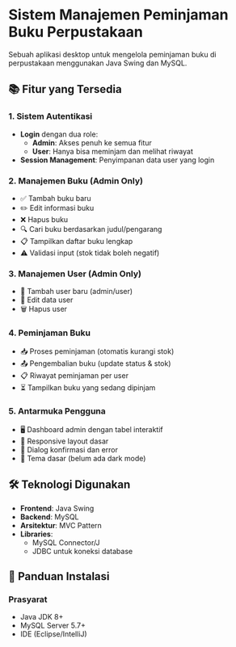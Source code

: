 # Sistem Manajemen Peminjaman Buku Perpustakaan

Sebuah aplikasi desktop untuk mengelola peminjaman buku di perpustakaan menggunakan Java Swing dan MySQL.

## 📚 Fitur yang Tersedia

### 1. Sistem Autentikasi
- **Login** dengan dua role:
  - **Admin**: Akses penuh ke semua fitur
  - **User**: Hanya bisa meminjam dan melihat riwayat
- **Session Management**: Penyimpanan data user yang login

### 2. Manajemen Buku (Admin Only)
- ✅ Tambah buku baru
- ✏️ Edit informasi buku
- ❌ Hapus buku
- 🔍 Cari buku berdasarkan judul/pengarang
- 📋 Tampilkan daftar buku lengkap
- ⚠️ Validasi input (stok tidak boleh negatif)

### 3. Manajemen User (Admin Only)
- 👥 Tambah user baru (admin/user)
- 📝 Edit data user
- 🗑️ Hapus user

### 4. Peminjaman Buku
- 📥 Proses peminjaman (otomatis kurangi stok)
- 📤 Pengembalian buku (update status & stok)
- 📋 Riwayat peminjaman per user
- ⏳ Tampilkan buku yang sedang dipinjam

### 5. Antarmuka Pengguna
- 🖥️ Dashboard admin dengan tabel interaktif
- 📱 Responsive layout dasar
- 💬 Dialog konfirmasi dan error
- 🎨 Tema dasar (belum ada dark mode)

## 🛠️ Teknologi Digunakan
- **Frontend**: Java Swing
- **Backend**: MySQL
- **Arsitektur**: MVC Pattern
- **Libraries**: 
  - MySQL Connector/J
  - JDBC untuk koneksi database

## 🚀 Panduan Instalasi

### Prasyarat
- Java JDK 8+
- MySQL Server 5.7+
- IDE (Eclipse/IntelliJ)
